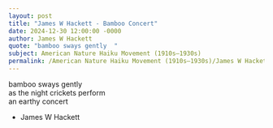 ```yaml
---
layout: post
title: "James W Hackett - Bamboo Concert"
date: 2024-12-30 12:00:00 -0000
author: James W Hackett
quote: "bamboo sways gently  "
subject: American Nature Haiku Movement (1910s–1930s)
permalink: /American Nature Haiku Movement (1910s–1930s)/James W Hackett/James W Hackett - Bamboo Concert
---
```


bamboo sways gently  
as the night crickets perform  
an earthy concert

- James W Hackett
